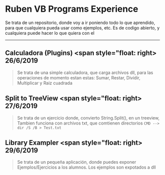 # Ruben VB Programs Experience
Se trata de un repositorio, donde voy a ir poniendo todo lo que aprendido, para que cualquiera pueda usar como ejemplos, etc.
Es de codigo abierto, y cualquiera puede hacer lo que quiera con el

---

## Calculadora (Plugins) <span style="float: right> 26/6/2019 </span>
> Se trata de una simple calculadora, que carga archivos dll, para las operaciones de momento estan estas: Sumar, Restar, Dividir, Multiplicar y Raiz cuadrada

## Split to TreeView <span style="float: right> 27/6/2019 </span>
> Se trata de un ejercicio donde, convierto String.Split(), en un treeview, Tambien funciona con archivos txt, que comtienen directorios ```CMD --> dir /S /B > Test.txt```

## Library Exampler <span style="float: right> 29/6/2019 </span>
> Se trata de un pequeña aplicación, donde puedes exponer Ejemplos/Ejercicios a los alumnos. Los ejemplos son expotados a dll
